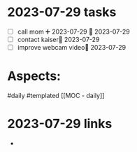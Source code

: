 
# 2023-07-29 tasks

- [ ] call mom ➕ 2023-07-29 📅 2023-07-29
- [ ] contact kaiser📅 2023-07-29 
- [ ] improve webcam video📅 2023-07-29 

# Aspects:
#daily #templated
[[MOC - daily]]

# 2023-07-29 links
- 


